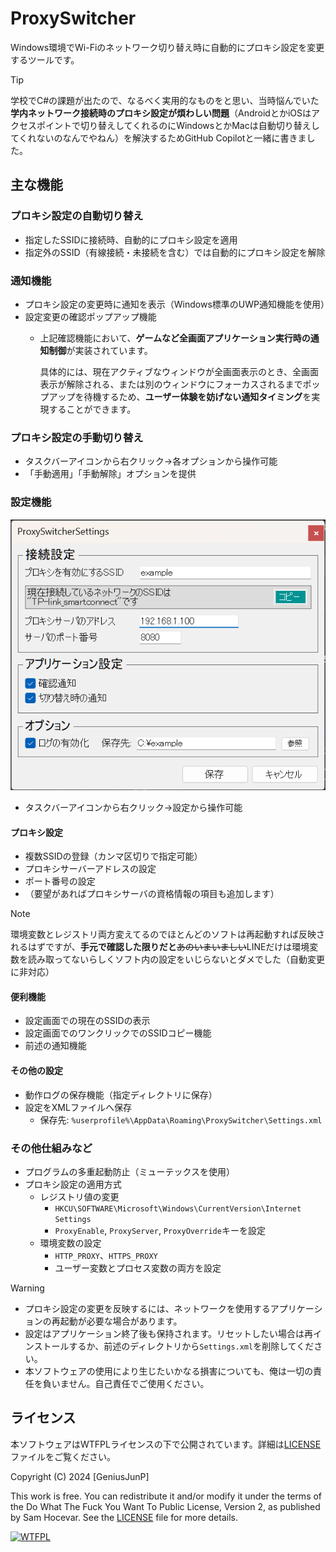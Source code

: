 # ProxySwitcher

Windows環境でWi-Fiのネットワーク切り替え時に自動的にプロキシ設定を変更するツールです。

>[!TIP]
>学校でC#の課題が出たので、なるべく実用的なものをと思い、当時悩んでいた**学内ネットワーク接続時のプロキシ設定が煩わしい問題**（AndroidとかiOSはアクセスポイントで切り替えしてくれるのにWindowsとかMacは自動切り替えしてくれないのなんでやねん）を解決するためGitHub Copilotと一緒に書きました。

## 主な機能

### プロキシ設定の自動切り替え
- 指定したSSIDに接続時、自動的にプロキシ設定を適用
- 指定外のSSID（有線接続・未接続を含む）では自動的にプロキシ設定を解除

### 通知機能
- プロキシ設定の変更時に通知を表示（Windows標準のUWP通知機能を使用）
- 設定変更の確認ポップアップ機能
    - 上記確認機能において、**ゲームなど全画面アプリケーション実行時の通知制御**が実装されています。

      具体的には、現在アクティブなウィンドウが全画面表示のとき、全画面表示が解除される、または別のウィンドウにフォーカスされるまでポップアップを待機するため、**ユーザー体験を妨げない通知タイミング**を実現することができます。

### プロキシ設定の手動切り替え
- タスクバーアイコンから右クリック→各オプションから操作可能
- 「手動適用」「手動解除」オプションを提供

### 設定機能

![設定画面](https://github.com/GeniusJunP/ProxySwitcher/blob/Assets/SettingsForm.png "設定画面")

- タスクバーアイコンから右クリック→設定から操作可能

#### プロキシ設定
- 複数SSIDの登録（カンマ区切りで指定可能）
- プロキシサーバーアドレスの設定
- ポート番号の設定
- （要望があればプロキシサーバの資格情報の項目も追加します）
> [!NOTE]
> 環境変数とレジストリ両方変えてるのでほとんどのソフトは再起動すれば反映されるはずですが、**手元で確認した限りだと**~~あのいまいましい~~LINEだけは環境変数を読み取ってないらしくソフト内の設定をいじらないとダメでした（自動変更に非対応）

#### 便利機能
- 設定画面での現在のSSIDの表示
- 設定画面でのワンクリックでのSSIDコピー機能
- 前述の通知機能

#### その他の設定
- 動作ログの保存機能（指定ディレクトリに保存）
- 設定をXMLファイルへ保存
    - 保存先: `%userprofile%\AppData\Roaming\ProxySwitcher\Settings.xml`

### その他仕組みなど
- プログラムの多重起動防止（ミューテックスを使用）
- プロキシ設定の適用方式
    - レジストリ値の変更
        - `HKCU\SOFTWARE\Microsoft\Windows\CurrentVersion\Internet Settings`
        - `ProxyEnable`, `ProxyServer`, `ProxyOverride`キーを設定
    - 環境変数の設定
        - `HTTP_PROXY`、`HTTPS_PROXY`
        - ユーザー変数とプロセス変数の両方を設定

> [!WARNING]
> - プロキシ設定の変更を反映するには、ネットワークを使用するアプリケーションの再起動が必要な場合があります。
> - 設定はアプリケーション終了後も保持されます。リセットしたい場合は再インストールするか、前述のディレクトリから`Settings.xml`を削除してください。
> - 本ソフトウェアの使用により生じたいかなる損害についても、俺は一切の責任を負いません。自己責任でご使用ください。

## ライセンス
本ソフトウェアはWTFPLライセンスの下で公開されています。詳細は[LICENSE](https://github.com/GeniusJunP/ProxySwitcher/blob/main/LICENCE)ファイルをご覧ください。

Copyright (C) 2024 [GeniusJunP]

This work is free. You can redistribute it and/or modify it under the
terms of the Do What The Fuck You Want To Public License, Version 2,
as published by Sam Hocevar. See the [LICENSE](https://github.com/GeniusJunP/ProxySwitcher/blob/main/LICENCE) file for more details.

[![WTFPL](http://www.wtfpl.net/wp-content/uploads/2012/12/wtfpl-badge-4.png)](http://www.wtfpl.net/)
